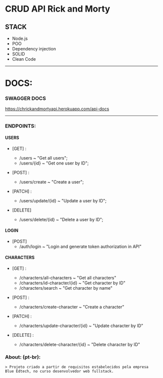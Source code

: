 # CRUD API Rick and Morty

## STACK
* Node.js
* POO
* Dependency injection
* SOLID
* Clean Code

<hr>

# DOCS:

  ### SWAGGER DOCS
  https://chrickandmortyapi.herokuapp.com/api-docs
  <hr>
  
  
  ### ENDPOINTS:
  
  #### USERS
  
  * [GET] :
    - /users ~ "Get all users";
    - /users/{id} ~ "Get one user by ID";
   
  * [POST] :
    - /users/create ~ "Create a user";

  * [PATCH] :
    - /users/update/{id} ~ "Update a user by ID";
   
  * [DELETE]
    - /users/delete/{id} ~ "Delete a user by ID";
  
  #### LOGIN
  * [POST]
    - /auth/login ~ "Login and generate token authorization in API"
  
  #### CHARACTERS
  * [GET] :
    - /characters/all-characters ~ "Get all characters"
    - /characters/id-character/{id} ~ "Get character by ID"
    - /characters/search ~ "Get character by name"
    
   * [POST] :
     - /characters/create-character ~ "Create a character"
     
   * [PATCH] :
     - /characters/update-character/{id} ~ "Update character by ID"
    
   * [DELETE] :
     - /characters/delete-character/{id} ~ "Delete character by ID"


  
  
  ### About: (pt-br):
    > Projeto criado a partir de requisitos estabelecidos pela empresa Blue Edtech, no curso desenvolvedor web fullstack.
  
  
  
  
  
